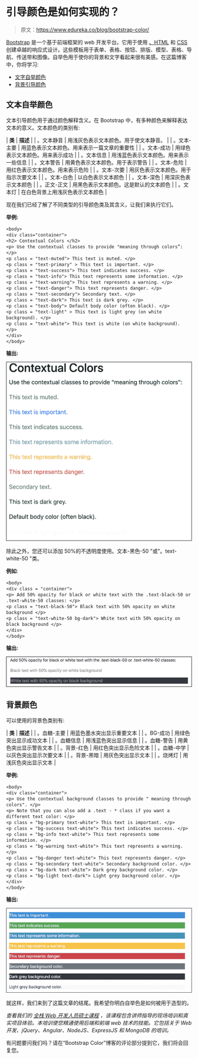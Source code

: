 # 引导颜色是如何实现的？

> 原文：<https://www.edureka.co/blog/bootstrap-color/>

[Bootstrap](https://getbootstrap.com/) 是一个基于前端框架的 web 开发平台。它用于使用 [、HTML](https://www.edureka.co/blog/what-is-html/) 和 [CSS](https://www.edureka.co/blog/what-is-css/) 创建卓越的响应式设计。这些模板用于表单、表格、按钮、排版、模型、表格、导航、传送带和图像。自举色用于使你的背景和文字看起来很有美感。在这篇博客中，你将学习:

*   [文字自举颜色](#text)
*   [背景引导颜色](#background)

## **文本自举颜色**

文本引导颜色用于通过颜色解释含义。在 Bootstrap 中，有多种颜色来解释表达文本的意义。文本颜色的类别有:

| **类** | **描述** |
| 。文本静音 | 用浅灰色表示文本颜色。用于使文本静音。 |
| 。文本-主要 | 用蓝色表示文本颜色。用来表示一篇文章的重要性 |
| 。文本-成功 | 用绿色表示文本颜色。用来表示成功 |
| 。文本信息 | 用浅蓝色表示文本颜色。用来表示一些信息 |
| 。文本警告 | 用黄色表示文本颜色。用于表示警告 |
| 。文本-危险 | 用红色表示文本颜色。用来表示危险 |
| 。文本-次要 | 用灰色表示文本颜色。用于指示次要文本 |
| 。文本-白色 | 以白色表示文本颜色 |
| 。文本-深色 | 用深灰色表示文本颜色 |
| 。正文-正文 | 用黑色表示文本颜色。这是默认的文本颜色 |
| 。文本灯 | 在白色背景上用浅灰色表示文本颜色 |

现在我们已经了解了不同类型的引导颜色类及其含义，让我们来执行它们。

**举例:**

```
<body>
<div class="container">
<h2> Contextual Colors </h2>
<p> Use the contextual classes to provide "meaning through colors”: </p>
<p class = "text-muted"> This text is muted. </p>
<p class = "text-primary" > This text is important. </p>
<p class = "text-success"> This text indicates success. </p>
<p class = "text-info"> This text represents some information. </p>
<p class = "text-warning"> This text represents a warning. </p>
<p class = "text-danger"> This text represents danger. </p>
<p class = "text-secondary"> Secondary text. </p>
<p class = "text-dark"> This text is dark grey. </p>
<p class = "text-body"> Default body color (often black). </p>
<p class = "text-light" > This text is light grey (on white background). </p>
<p class = "text-white"> This text is white (on white background). </p>
</div>
</body>
```

**输出:**

![output - bootstrap color - edureka](img/1bcc8963eb1c0dfed9b096d213874ac6.png)

除此之外，您还可以添加 50%的不透明度使用。文本-黑色-50 "或"。text-white-50 "类。

**例如**:

```
<body>
<div class = "container">
<p> Add 50% opacity for black or white text with the .text-black-50 or .text-white-50 classes: </p>
<p class = "text-black-50"> Black text with 50% opacity on white background </p>
<p class = "text-white-50 bg-dark"> White text with 50% opacity on black background </p>
</div>
</body>
```

**输出:**

![](img/b56e012e3683489d0d129d466635bf0a.png)

## **背景颜色**

可以使用的背景色类别有:

| **类** | **描述** |
| 。血糖-主要 | 用蓝色墨水突出显示重要文本 |
| 。BG-成功 | 用绿色突出显示成功文本 |
| 。血糖信息 | 用浅蓝色突出显示信息 |
| 。血糖-警告 | 用黄色突出显示警告文本 |
| 。背景-红色 | 用红色突出显示危险文本 |
| 。血糖-中学 | 以灰色突出显示次要文本 |
| 。背景-黑暗 | 用灰色突出显示文本 |
| 。烧烤灯 | 用浅灰色突出显示文本 |

**举例:**

```
<body>
<div class="container">
<p> Use the contextual background classes to provide " meaning through colors". </p>
<p> Note that you can also add a .text - * class if you want a different text color: </p>
<p class = "bg-primary text-white"> This text is important. </p>
<p class = "bg-success text-white"> This text indicates success. </p>
<p class = "bg-info text-white"> This text represents some information. </p>
<p class = "bg-warning text-white"> This text represents a warning. </p>
<p class = "bg-danger text-white"> This text represents danger. </p>
<p class = "bg-secondary text-white"> Secondary background color. </p>
<p class = "bg-dark text-white"> Dark grey background color. </p>
<p class = "bg-light text-dark"> Light grey background color. </p>
</div>
</body>
```

**输出:**

![Output - Bootstrap color - edureka](img/022fa8660d3ee0ea020476eeabbb0161.png)

就这样，我们来到了这篇文章的结尾。我希望你明白自举色是如何被用于造型的。

*查看我们的  [全栈 Web 开发人员硕士课程](https://www.edureka.co/masters-program/full-stack-developer-training) ，该课程包含讲师指导的现场培训和真实项目体验。本培训使您精通使用后端和前端 web 技术的技能。它包括关于 Web 开发、jQuery、Angular、NodeJS、ExpressJS 和 MongoDB 的培训。*

有问题要问我们吗？请在“Bootstrap Color”博客的评论部分提到它，我们将会回复您。